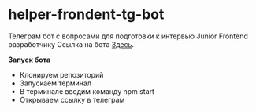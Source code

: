 # helper-frondent-tg-bot
Телеграм бот с вопросами для подготовки к интервью Junior Frontend разработчику
Ссылка на бота [Здесь](https://t.me/JunFrontDevBot).

__Запуск бота__
- Клонируем репозиторий
- Запускаем терминал
- В терминале вводим команду npm start
- Открываем ссылку в телеграм
